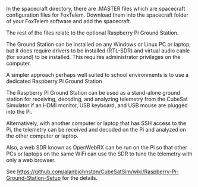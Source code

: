 In the spacecraft directory, there are .MASTER files which are spacecraft configuration files for FoxTelem.  Download them into the spacecraft folder of your FoxTelem software and add the spacecraft.

The rest of the files relate to the optional Raspberry Pi Ground Station.

The Ground Station can be installed on any Windows or Linux PC or laptop, but it does require drivers to be installed (RTL-SDR)
and virtual audio cable (for sound) to be installed.  This requires administrator privileges on the computer.

A simpler approach perhaps well suited to school environments is to use a dedicated Raspberry Pi Ground Station

The Raspberry Pi Ground Station can be used as a stand-alone ground station for receiving, decoding, and analyzing telemetry 
from the CubeSat Simulator if an HDMI monitor, USB keyboard, and USB mouse are plugged into the Pi.

Alternatively, with another computer or laptop that has SSH access to the Pi, the telemetry can be received and decoded on the Pi
and analyzed on the other computer or laptop.

Also, a web SDR known as OpenWebRX can be run on the Pi so that other PCs or laptops on the same WiFi can use the SDR to tune the
telemetry with only a web browser.

See https://github.com/alanbjohnston/CubeSatSim/wiki/Raspberry-Pi-Ground-Station-Setup for the details.
